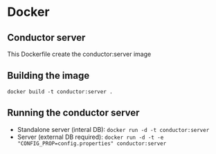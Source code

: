 # Docker
## Conductor server
This Dockerfile create the conductor:server image

## Building the image
`docker build -t conductor:server .`

## Running the conductor server
 - Standalone server (interal DB): `docker run -d -t conductor:server`
 - Server (external DB required): `docker run -d -t -e "CONFIG_PROP=config.properties" conductor:server`
